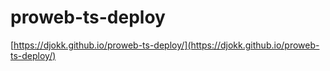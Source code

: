 # proweb-ts-deploy

[https://djokk.github.io/proweb-ts-deploy/](https://djokk.github.io/proweb-ts-deploy/)
